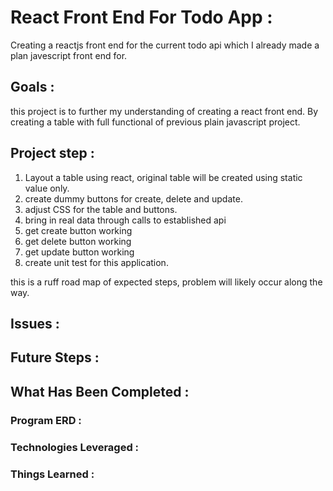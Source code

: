 # React Front End For Todo App :

Creating a reactjs front end for the current todo api which I already made a plan javescript front end for. 

## Goals : 
this project is to further my understanding of creating a react front end. By creating a table with full functional of 
previous plain javascript project.

## Project step :
1. Layout a table using react, original table will be created using static value only. 
2. create dummy buttons for create, delete and update.
3. adjust CSS for the table and buttons.
4. bring in real data through calls to established api
5. get create button working
6. get delete button working
7. get update button working
8. create unit test for this application. 

this is a ruff road map of expected steps, problem will likely occur along the way.

## Issues :

## Future Steps :

## What Has Been Completed :

### Program ERD :

### Technologies Leveraged :

### Things Learned :